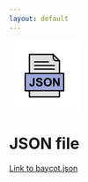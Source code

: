 ```yaml
---
layout: default
---
```

![Forbitten](https://github.com/turakahmet/boycot-db/blob/main/file.png?raw=true)
# JSON file
[Link to baycot.json](./all-products.json)
